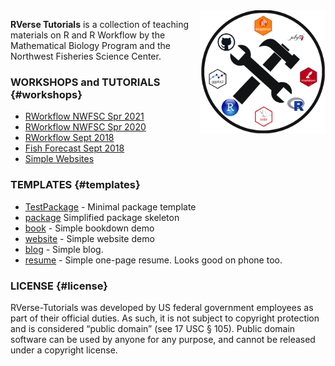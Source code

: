 <img src="img/tools-logo-transparent.png" align="right" width="200" />

**RVerse Tutorials** is a collection of teaching materials on R and R Workflow by the Mathematical Biology Program and the Northwest Fisheries Science Center.

### WORKSHOPS and TUTORIALS {#workshops}

* [RWorkflow NWFSC Spr 2021](https://rverse-tutorials.github.io/RWorkflow-NWFSC-2021/)
* [RWorkflow NWFSC Spr 2020](https://rverse-tutorials.github.io/RWorkflow-NWFSC-2020/)
* [RWorkflow Sept 2018](https://rverse-tutorials.github.io/RWorkflow-Workshop/)
* [Fish Forecast Sept 2018](https://rverse-tutorials.github.io/Fish-Forecast-Training-Course/)
* [Simple Websites](https://rverse-tutorials.github.io/Simple-Websites/)

### TEMPLATES {#templates}

- [TestPackage](https://github.com/RVerse-Tutorials/TestPackage) - Minimal package template
- [package](https://github.com/RVerse-Tutorials/package-skeleton) Simplified package skeleton
- [book](https://github.com/RVerse-Tutorials/bookdown-demo) - Simple bookdown demo
- [website](https://github.com/RVerse-Tutorials/Test-Website) - Simple website demo
- [blog](https://github.com/RVerse-Tutorials/jekyll-simple-blog) - Simple blog.
- [resume](https://github.com/RVerse-Tutorials/simple-cv) - Simple one-page resume. Looks good on phone too.

### LICENSE {#license}

RVerse-Tutorials was developed by US federal government employees as part of their official duties. As such, it is not subject to copyright protection and is considered “public domain” (see 17 USC § 105). Public domain software can be used by anyone for any purpose, and cannot be released under a copyright license.
